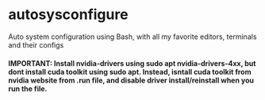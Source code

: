 # autosysconfigure

Auto system configuration using Bash, with all my favorite editors, terminals and their configs

#### IMPORTANT: Install nvidia-drivers using sudo apt nvidia-drivers-4xx, but dont install cuda toolkit using sudo apt. Instead, isntall cuda toolkit from nvidia website from .run file, and disable driver install/reinstall when you run the file.
